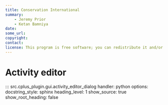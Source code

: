 ```yaml
---
title: Conservation International
summary:
    - Jeremy Prior
    - Ketan Bamniya
date:
some_url:
copyright:
contact:
license: This program is free software; you can redistribute it and/or modify it under the terms of the GNU Affero General Public License as published by the Free Software Foundation; either version 3 of the License, or (at your option) any later version.
---
```


# Activity editor

::: src.cplus_plugin.gui.activity_editor_dialog
    handler: python
    options:
        docstring_style: sphinx
        heading_level: 1
        show_source: true
        show_root_heading: false